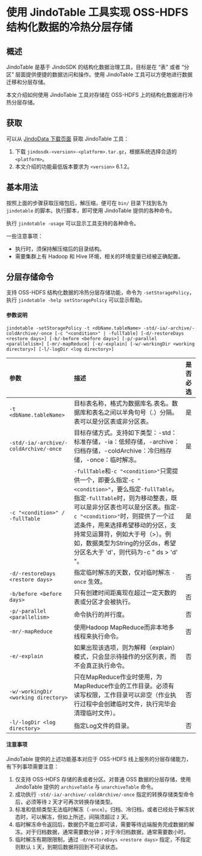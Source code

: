 # 使用 JindoTable 工具实现 OSS-HDFS 结构化数据的冷热分层存储

## 概述

JindoTable 是基于 JindoSDK 的结构化数据治理工具，目标是在 “表” 或者 “分区” 层面提供便捷的数据访问和操作。使用 JindoTable 工具可以方便地进行数据迁移和分层存储。

本文介绍如何使用 JindoTable 工具对存储在 OSS-HDFS 上的结构化数据进行冷热分层存储。

## 获取

可以从 [JindoData 下载页面](../jindosdk/jindosdk_download.md) 获取 JindoTable 工具：
1. 下载 `jindosdk-<version>-<platform>.tar.gz`，根据系统选择合适的 `<platform>`。
2. 本文介绍的功能最低版本要求为 `<version>` 6.1.2。

## 基本用法

按照上面的步骤获取压缩包后，解压缩，便可在 `bin/` 目录下找到名为 `jindotable` 的脚本。执行脚本，即可使用 JindoTable 提供的各种命令。

执行 `jindotable -usage` 可以显示工具支持的各种命令。

一些注意事项：
 - 执行时，须保持解压缩后的目录结构。
 - 需要集群上有 Hadoop 和 Hive 环境，相关的环境变量已经被正确配置。

## 分层存储命令

支持 OSS-HDFS 结构化数据的冷热分层存储功能，命令为 `-setStoragePolicy`，执行 `jindotable -help setStoragePolicy` 可以显示帮助。

#### 参数说明

```
jindotable -setStoragePolicy -t <dbName.tableName> -std/-ia/-archive/-coldArchive/-once [-c "<condition>" | -fullTable] [-d/-restoreDays <restore days>] [-b/-before <before days>] [-p/-parallel <parallelism>] [-mr/-mapReduce] [-e/-explain] [-w/-workingDir <working directory>] [-l/-logDir <log directory>]
```

| 参数                                     | 描述                                                                                                                                                                                                                                       | 是否必选 |
|:---------------------------------------|:-----------------------------------------------------------------------------------------------------------------------------------------------------------------------------------------------------------------------------------------|:-----|
| `-t <dbName.tableName>`                | 目标表名称，格式为数据库名.表名。数据库和表名之间以半角句号（.）分隔。表可以是分区表或非分区表。                                                                                                                                                                                        | 是    |
| `-std/-ia/-archive/-coldArchive/-once` | 目标存储方式。支持如下类型：-std：标准存储，-ia：低频存储，-archive：归档存储，-coldArchive：冷归档存储，-once：临时解冻。                                                                                                                                                            | 是    |
| `-c "<condition>" / -fullTable`        | `-fullTable`和`-c "<condition>"`只需提供一个，即要么指定`-c "<condition>"`，要么指定`-fullTable`。指定`-fullTable`时，则为移动整表，既可以是非分区表也可以是分区表。指定`-c "<condition>"`时，则提供了一个过滤条件，用来选择希望移动的分区，支持常见运算符，例如大于号（>）。例如，数据类型为String的分区ds，希望分区名大于 'd'，则代码为-c " ds > 'd' "。 | 是    |
| `-d/-restoreDays <restore days>`       | 指定临时解冻的天数，仅对临时解冻 `-once` 生效。                                                                                                                                                                                                             | 否    |
| `-b/before <before days>`              | 只有创建时间距离现在超过一定天数的表或分区才会被执行。                                                                                                                                                                                                              | 否    |
| `-p/-parallel <parallelism>`           | 命令执行的并行度。                                                                                                                                                                                                                                | 否    |
| `-mr/-mapReduce`                       | 使用Hadoop MapReduce而非本地多线程来执行命令。                                                                                                                                                                                                          | 否    |
| `-e/-explain`                          | 如果出现该选项，则为解释（explain）模式，只会显示待操作的分区列表，而不会真正执行命令。                                                                                                                                                                                          | 否    |
| `-w/-workingDir <working directory>`   | 只在MapReduce作业时使用，为MapReduce作业的工作目录。必须有读写权限，工作目录可以非空（作业执行过程中会创建临时文件，执行完毕会清理临时文件）。                                                                                                                                                         | 否    |
| `-l/-logDir <log directory>`           | 指定Log文件的目录。                                                                                                                                                                                                                              | 否    |

#### 注意事项

JindoTable 提供的上述功能基本对应于 OSS-HDFS 线上服务的分层存储能力，有下列事项需要注意：
1. 仅支持 OSS-HDFS 存储的表或者分区。对普通 OSS 数据的分层存储，使用 JindoTable 提供的 `archiveTable` 与 `unarchiveTable` 命令。
2. 成功执行 `-std/-ia/-archive/-coldArchive/-once` 指定的转换存储类型命令后，必须等待 `2` 天才可再次转换存储类型。 
3. 标准和低频类型无法临时解冻（`-once`）。归档、冷归档，或者已经处于解冻状态时，可以解冻，但如上所述，间隔须超过 `2` 天。 
4. 临时解冻命令返回后，数据仍不能立即可读，需要等待远端服务完成数据的解冻。对于归档数据，通常需要数分钟；对于冷归档数据，通常需要数小时。 
5. 临时解冻有期限限制，通过 `-d/restoreDays <restore days>` 指定，不指定则默认 `1` 天，到期后数据将回到不可读状态。
